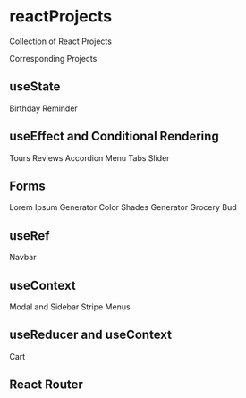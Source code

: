 # reactProjects
Collection of React Projects

Corresponding Projects
## useState
Birthday Reminder

## useEffect and Conditional Rendering
Tours
Reviews
Accordion
Menu
Tabs
Slider

## Forms
Lorem Ipsum Generator
Color Shades Generator
Grocery Bud

## useRef
Navbar
## useContext
Modal and Sidebar
Stripe Menus

## useReducer and useContext
Cart

## React Router
